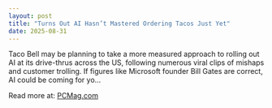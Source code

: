 ```yaml
---
layout: post
title: "Turns Out AI Hasn’t Mastered Ordering Tacos Just Yet"
date: 2025-08-31
---
```


Taco Bell may be planning to take a more measured approach to rolling out AI at its drive-thrus across the US, following numerous viral clips of mishaps and customer trolling.
If figures like Microsoft founder Bill Gates are correct, AI could be coming for yo…

Read more at: [PCMag.com](https://me.pcmag.com/en/ai/31969/turns-out-ai-hasnt-mastered-ordering-tacos-just-yet)
